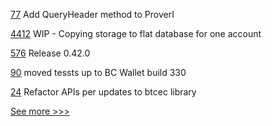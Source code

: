
[77](https://github.com/hyperledger-labs/yui-relayer/pull/77) Add QueryHeader method to ProverI

[4412](https://github.com/hyperledger/besu/pull/4412) WIP - Copying storage to flat database for one account

[576](https://github.com/hyperledger/aries-vcx/pull/576) Release 0.42.0

[90](https://github.com/hyperledger/aries-mobile-test-harness/pull/90) moved tessts up to BC Wallet build 330

[24](https://github.com/hyperledger/firefly-signer/pull/24) Refactor APIs per updates to btcec library


[See more >>>](https://start-here.hyperledger.org/pull-requests)
